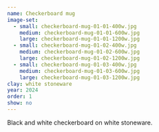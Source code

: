 ```yaml
---
name: Checkerboard mug
image-set:
  - small: checkerboard-mug-01-01-400w.jpg
    medium: checkerboard-mug-01-01-600w.jpg
    large: checkerboard-mug-01-01-1200w.jpg
  - small: checkerboard-mug-01-02-400w.jpg
    medium: checkerboard-mug-01-02-600w.jpg
    large: checkerboard-mug-01-02-1200w.jpg
  - small: checkerboard-mug-01-03-400w.jpg
    medium: checkerboard-mug-01-03-600w.jpg
    large: checkerboard-mug-01-03-1200w.jpg
clay: white stoneware
year: 2024
order: 1
show: no
---
```


Black and white checkerboard on white stoneware.